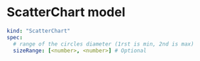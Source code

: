 # ScatterChart model

```yaml
kind: "ScatterChart"
spec:
  # range of the circles diameter (1rst is min, 2nd is max)
  sizeRange: [<number>, <number>] # Optional
```
